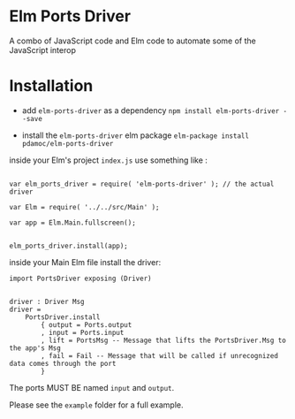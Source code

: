# Elm Ports Driver

A combo of JavaScript code and Elm code to automate some of the JavaScript interop

# Installation 

- add `elm-ports-driver` as a dependency `npm install elm-ports-driver --save` 

- install the `elm-ports-driver` elm package `elm-package install pdamoc/elm-ports-driver`

inside your Elm's project `index.js` use something like :

``` 

var elm_ports_driver = require( 'elm-ports-driver' ); // the actual driver

var Elm = require( '../../src/Main' );

var app = Elm.Main.fullscreen();


elm_ports_driver.install(app);
```


inside your Main Elm file install the driver: 

```
import PortsDriver exposing (Driver)


driver : Driver Msg
driver =
    PortsDriver.install
        { output = Ports.output
        , input = Ports.input
        , lift = PortsMsg -- Message that lifts the PortsDriver.Msg to the app's Msg
        , fail = Fail -- Message that will be called if unrecognized data comes through the port
        }

```

The ports MUST BE named `input` and `output`.  

Please see the `example` folder for a full example. 

